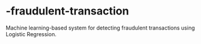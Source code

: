 # -fraudulent-transaction
Machine learning-based system for detecting fraudulent transactions using Logistic Regression.
